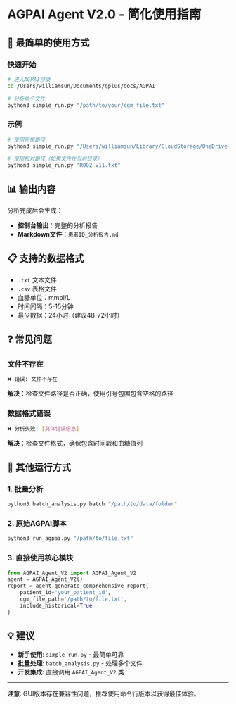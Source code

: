 # AGPAI Agent V2.0 - 简化使用指南

## 🎯 最简单的使用方式

### 快速开始

```bash
# 进入AGPAI目录
cd /Users/williamsun/Documents/gplus/docs/AGPAI

# 分析单个文件
python3 simple_run.py "/path/to/your/cgm_file.txt"
```

### 示例

```bash
# 使用完整路径
python3 simple_run.py "/Users/williamsun/Library/CloudStorage/OneDrive-Personal/AA唐宝图 Pro/AA数据业务/质肽生物/ZT002-揭盲/ZT002-Id_IIa-CGM导出数据_txt_20240730/Placebo-V11/R002 v11.txt"

# 使用相对路径（如果文件在当前目录）
python3 simple_run.py "R002 v11.txt"
```

## 📊 输出内容

分析完成后会生成：
- **控制台输出**：完整的分析报告
- **Markdown文件**：`患者ID_分析报告.md`

## 📋 支持的数据格式

- `.txt` 文本文件
- `.csv` 表格文件
- 血糖单位：mmol/L
- 时间间隔：5-15分钟
- 最少数据：24小时（建议48-72小时）

## ❓ 常见问题

### 文件不存在
```bash
❌ 错误: 文件不存在
```
**解决**：检查文件路径是否正确，使用引号包围包含空格的路径

### 数据格式错误
```bash
❌ 分析失败: [具体错误信息]
```
**解决**：检查文件格式，确保包含时间戳和血糖值列

## 🚀 其他运行方式

### 1. 批量分析
```bash
python3 batch_analysis.py batch "/path/to/data/folder"
```

### 2. 原始AGPAI脚本
```bash
python3 run_agpai.py "/path/to/file.txt"
```

### 3. 直接使用核心模块
```python
from AGPAI_Agent_V2 import AGPAI_Agent_V2
agent = AGPAI_Agent_V2()
report = agent.generate_comprehensive_report(
    patient_id='your_patient_id',
    cgm_file_path='/path/to/file.txt',
    include_historical=True
)
```

## 💡 建议

- **新手使用**: `simple_run.py` - 最简单可靠
- **批量处理**: `batch_analysis.py` - 处理多个文件
- **开发集成**: 直接调用 `AGPAI_Agent_V2` 类

---

**注意**: GUI版本存在兼容性问题，推荐使用命令行版本以获得最佳体验。
